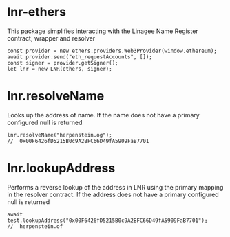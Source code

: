 # lnr-ethers
This package simplifies interacting with the Linagee Name Register contract, wrapper and resolver

```
const provider = new ethers.providers.Web3Provider(window.ethereum);
await provider.send("eth_requestAccounts", []);
const signer = provider.getSigner();
let lnr = new LNR(ethers, signer);

```

# lnr.resolveName
Looks up the address of name.  If the name does not have a primary configured null is returned

```
lnr.resolveName("herpenstein.og");
//  0x00F6426fD5215B0c9A2BFC66D49fA5909FaB7701
```

# lnr.lookupAddress
Performs a reverse lookup of the address in LNR using the primary mapping in the resolver contract. If the address does not have a primary configured null is returned
```
await test.lookupAddress("0x00F6426fD5215B0c9A2BFC66D49fA5909FaB7701");
//  herpenstein.of
```
